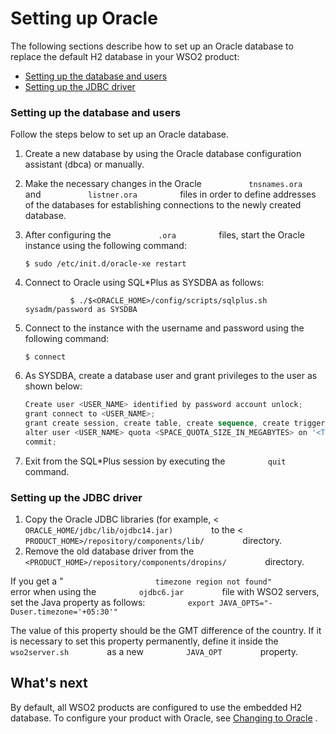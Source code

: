 # Setting up Oracle

The following sections describe how to set up an Oracle database to
replace the default H2 database in your WSO2 product:

-   [Setting up the database and
    users](#SettingupOracle-Settingupthedatabaseandusers)
-   [Setting up the JDBC
    driver](#SettingupOracle-SettinguptheJDBCdriver)

### Setting up the database and users

Follow the steps below to set up an Oracle database.

1.  Create a new database by using the Oracle database configuration
    assistant (dbca) or manually.

2.  Make the necessary changes in the Oracle
    `           tnsnames.ora          ` and
    `           listner.ora          ` files in order to define
    addresses of the databases for establishing connections to the newly
    created database.

3.  After configuring the `           .ora          ` files, start the
    Oracle instance using the following command:

        $ sudo /etc/init.d/oracle-xe restart

4.  Connect to Oracle using SQL\*Plus as SYSDBA as follows:

    `           $ ./$<ORACLE_HOME>/config/scripts/sqlplus.sh sysadm/password as SYSDBA          `

5.  Connect to the instance with the username and password using the
    following command:

        $ connect

6.  As SYSDBA, create a database user and grant privileges to the user
    as shown below:

    ``` powershell
    Create user <USER_NAME> identified by password account unlock;
    grant connect to <USER_NAME>;
    grant create session, create table, create sequence, create trigger to <USER_NAME>;
    alter user <USER_NAME> quota <SPACE_QUOTA_SIZE_IN_MEGABYTES> on '<TABLE_SPACE_NAME>';
    commit;
    ```

7.  Exit from the SQL\*Plus session by executing the
    `          quit         ` command.

### Setting up the JDBC driver

1.  Copy the Oracle JDBC libraries (for example, \<
    `          ORACLE_HOME/jdbc/lib/ojdbc14.jar)         ` to the \<
    `          PRODUCT_HOME>/repository/components/lib/         `
    directory.
2.  Remove the old database driver from the
    `          <PRODUCT_HOME>/repository/components/dropins/         `
    directory.

If you get a "
`                     timezone region not found"                   `
error when using the `          ojdbc6.jar         ` file with WSO2
servers, set the Java property as follows:
`          export JAVA_OPTS="-Duser.timezone='+05:30'"         `

The value of this property should be the GMT difference of the country.
If it is necessary to set this property permanently, define it inside
the `          wso2server.sh         ` as a new
`          JAVA_OPT         ` property.

## What's next

By default, all WSO2 products are configured to use the embedded H2
database. To configure your product with Oracle, see [Changing to
Oracle](_Changing_to_Oracle_) .
